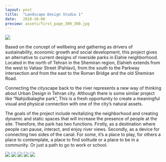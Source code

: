 ```yaml
---
layout: post
title:  "Landscape Design Studio 1"
date:   2018-10-08
preview: assets/first_page_300_300.jpg
---
```


<img src='http://www.dellastudio.com/assets/a_place_for_all_1.jpg'/>




Based on the concept of wellbeing and gathering as drivers of sustainability, economic growth and social development, this project gives an alternative to current designs of riverside parks in Elahie neighborhood.
Located in the north of Tehran in the Shemiran region, Elahieh extends from the west to Valiasr Street (Pahlavi), from the south to the Parkway intersection and from the east to the Roman Bridge and the old Shemiran Road.



Connecting the cityscape back to the river represents a new way of thinking about Urban Design in Tehran city. Although there is some similar project like “Nahjolbalaghe park”, This is a fresh opportunity to create a meaningful visual and physical connection with one of the city’s natural assets.

The goals of the project include revitalizing the neighborhood and creating dynamic and static spaces that will increase the presence of people at the site. Therefore, the park has two functions. Firstly, as a destination where people can pause, interact, and enjoy river views. Secondly, as a device for connecting two sides of the canal. For some, it’s a place to play, for others a place to contemplate, a place to find solitude or a place to be in a community. Or just a path to go to work or school.

<img src='http://www.dellastudio.com/assets/a_place_for_all_2.jpg'/>

<img src='http://www.dellastudio.com/assets/a_place_for_all_3.jpg'/>

<img src='http://www.dellastudio.com/assets/a_place_for_all_4.jpg'/>

<img src='http://www.dellastudio.com/assets/a_place_for_all_5.jpg'/>

<img src='http://www.dellastudio.com/assets/a_place_for_all_6.jpg'/>
